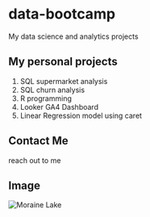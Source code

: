 # data-bootcamp
My data science and analytics projects

## My personal projects

1. SQL supermarket analysis
2. SQL churn analysis
3. R programming
4. Looker GA4 Dashboard
5. Linear Regression model using caret

## Contact Me
reach out to me

## Image
![Moraine Lake](https://banffeveryday.com/wp-content/uploads/2023/11/Moraine-Lake-sunrise.png)
